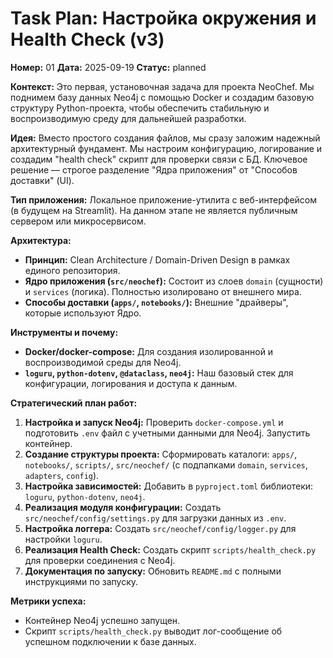 # Task Plan: Настройка окружения и Health Check (v3)
**Номер:** 01
**Дата:** 2025-09-19
**Статус:** planned

**Контекст:** Это первая, установочная задача для проекта NeoChef. Мы поднимем базу данных Neo4j с помощью Docker и создадим базовую структуру Python-проекта, чтобы обеспечить стабильную и воспроизводимую среду для дальнейшей разработки.

**Идея:** Вместо простого создания файлов, мы сразу заложим надежный архитектурный фундамент. Мы настроим конфигурацию, логирование и создадим "health check" скрипт для проверки связи с БД. Ключевое решение — строгое разделение "Ядра приложения" от "Способов доставки" (UI).

**Тип приложения:** Локальное приложение-утилита с веб-интерфейсом (в будущем на Streamlit). На данном этапе не является публичным сервером или микросервисом.

**Архитектура:**
- **Принцип:** Clean Architecture / Domain-Driven Design в рамках единого репозитория.
- **Ядро приложения (`src/neochef`):** Состоит из слоев `domain` (сущности) и `services` (логика). Полностью изолировано от внешнего мира.
- **Способы доставки (`apps/`, `notebooks/`):** Внешние "драйверы", которые используют Ядро.

**Инструменты и почему:**
- **Docker/docker-compose:** Для создания изолированной и воспроизводимой среды для Neo4j.
- **`loguru`, `python-dotenv`, `@dataclass`, `neo4j`:** Наш базовый стек для конфигурации, логирования и доступа к данным.

**Стратегический план работ:**
1.  **Настройка и запуск Neo4j:** Проверить `docker-compose.yml` и подготовить `.env` файл с учетными данными для Neo4j. Запустить контейнер.
2.  **Создание структуры проекта:** Сформировать каталоги: `apps/`, `notebooks/`, `scripts/`, `src/neochef/` (с подпапками `domain`, `services`, `adapters`, `config`).
3.  **Настройка зависимостей:** Добавить в `pyproject.toml` библиотеки: `loguru`, `python-dotenv`, `neo4j`.
4.  **Реализация модуля конфигурации:** Создать `src/neochef/config/settings.py` для загрузки данных из `.env`.
5.  **Настройка логгера:** Создать `src/neochef/config/logger.py` для настройки `loguru`.
6.  **Реализация Health Check:** Создать скрипт `scripts/health_check.py` для проверки соединения с Neo4j.
7.  **Документация по запуску:** Обновить `README.md` с полными инструкциями по запуску.

**Метрики успеха:**
- Контейнер Neo4j успешно запущен.
- Скрипт `scripts/health_check.py` выводит лог-сообщение об успешном подключении к базе данных.